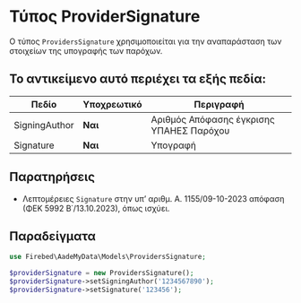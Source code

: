 # Τύπος ProviderSignature

Ο τύπος `ProvidersSignature` χρησιμοποιείται για την αναπαράσταση των στοιχείων της υπογραφής των παρόχων.

## Το αντικείμενο αυτό περιέχει τα εξής πεδία:

| Πεδίο         | Υποχρεωτικό | Περιγραφή                                |
|---------------|-------------|------------------------------------------|
| SigningAuthor | **Ναι**     | Αριθμός Απόφασης έγκρισης ΥΠΑΗΕΣ Παρόχου |
| Signature     | **Ναι**     | Υπογραφή                                 |

## Παρατηρήσεις

- Λεπτομέρειες `Signature`  στην υπ’ αριθμ. Α. 1155/09-10-2023 απόφαση
  (ΦΕΚ 5992 Β΄/13.10.2023), όπως ισχύει.

## Παραδείγματα

```php
use Firebed\AadeMyData\Models\ProvidersSignature;

$providerSignature = new ProvidersSignature();
$providerSignature->setSigningAuthor('1234567890');
$providerSignature->setSignature('123456');
```